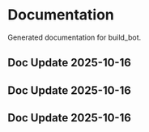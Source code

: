 # Documentation

Generated documentation for build_bot.

## Doc Update 2025-10-16

## Doc Update 2025-10-16

## Doc Update 2025-10-16

